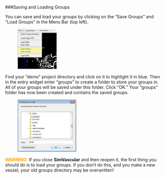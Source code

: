 ###Saving and Loading Groups

You can save and load your groups by clicking on the “Save Groups” and “Load Groups” in the Menu Bar (top left).

<figure>
<img class="modelingGuideFigure"  src="documentation/modeling/imgs/segmentation/saving_loading_groups/1.jpg" width="30%"> 
</figure>

Find your “demo” project directory and click on it to highlight it in blue. Then in the entry widget enter “groups” to create a folder to store your groups in. All of your groups will be saved under this folder. Click “OK.” Your “groups” folder has now been created and contains the saved groups.  

<figure>
<img class="modelingGuideFigure"  src="documentation/modeling/imgs/segmentation/saving_loading_groups/2.jpg" width="45%"> 
</figure>

<font color="orange">**WARNING:**</font> If you close **SimVascular** and then reopen it, the first thing you should do is to load your groups. If you don’t do this, and you make a new vessel, your old groups directory may be overwritten! 
